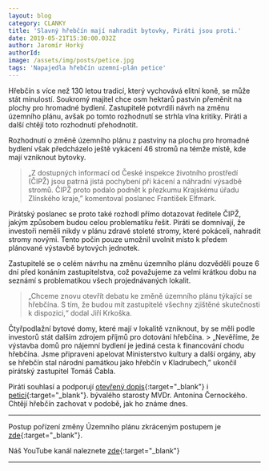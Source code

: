 ```yaml
---
layout: blog
category: CLANKY
title: 'Slavný hřebčín mají nahradit bytovky, Piráti jsou proti.'
date: 2019-05-21T15:30:00.032Z
author: Jaromír Horký
authorId: 
image: /assets/img/posts/petice.jpg
tags: 'Napajedla hřebčín uzemní-plán petice'
---
```



Hřebčín s více než 130 letou tradicí, který vychovává elitní koně, se může stát minulostí. Soukromý majitel chce osm hektarů pastvin přeměnit na plochy pro hromadné bydlení. Zastupitelé potvrdili návrh na změnu územního plánu, avšak po tomto rozhodnutí se strhla vlna kritiky. Piráti a další chtějí toto rozhodnutí přehodnotit.
 
Rozhodnutí o změně územního plánu z pastviny na plochu pro hromadné bydlení však předcházelo ještě vykácení 46 stromů na témže místě, kde mají vzniknout bytovky. 
> „Z dostupných informací od České inspekce životního prostředí (ČIPŽ) jsou patrná jistá pochybení při kácení a náhradní výsadbě stromů. ČIPŽ proto podalo podnět k přezkumu Krajskému úřadu Zlínského kraje,” komentoval poslanec František Elfmark.

Pirátský poslanec se proto také rozhodl přímo dotazovat ředitele ČIPŽ, jakým způsobem budou celou problematiku řešit. Piráti se domnívají, že investoři neměli nikdy v plánu zdravé stoleté stromy, které pokáceli, nahradit stromy novými. Tento počin pouze umožnil uvolnit místo k předem plánované výstavbě bytových jednotek.
 
Zastupitelé se o celém návrhu na změnu územního plánu dozvěděli pouze 6 dní před konáním zastupitelstva, což považujeme za velmi krátkou dobu na seznámí s problematikou všech projednávaných lokalit. 
> „Chceme znovu otevřít debatu ke změně územního plánu týkající se hřebčína. S tím, že budou mít zastupitelé všechny zjištěné skutečnosti k dispozici,“ dodal Jiří Krkoška.
 
Čtyřpodlažní bytové domy, které mají v lokalitě vzniknout, by se měli podle investorů stát dalším zdrojem příjmů pro dotování hřebčína. > „Nevěříme, že výstavba domů pro nájemní bydlení je jediná cesta k financování chodu hřebčína. Jsme připraveni apelovat Ministerstvo kultury a další orgány, aby se hřebčín stal národní památkou jako hřebčín v Kladrubech,” ukončil pirátský zastupitel Tomáš Čabla.
 
Piráti souhlasí a podporují [otevřený dopis](https://drive.google.com/file/d/1ka2UVqQ39bJlOMR946_vPG2q4WkS1OO3/view?usp=sharing){:target="_blank"} i [petici](https://drive.google.com/file/d/1lYdoT7Y0Q5bNCmrT1DA72qBlsB4ntNTz/view?usp=sharing){:target="_blank"}. bývalého starosty MVDr. Antonína Černockého. Chtějí hřebčín zachovat v podobě, jak ho známe dnes. 



---
Postup pořízení změny Územního plánu zkráceným postupem je [zde](https://drive.google.com/file/d/1U_XP3olt4RVn3_i-EeiNIkU3DMStZn6R/view?usp=sharing){:target="_blank"}.

Náš YouTube kanál naleznete [zde](https://www.youtube.com/channel/UCgoN2Mo3r-xe0iO6N5HRWHA){:target="_blank"}













---
